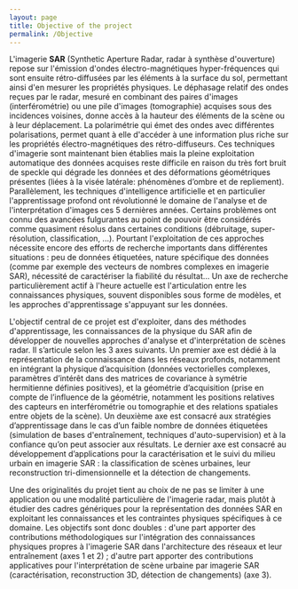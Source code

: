 ```yaml
---
layout: page
title: Objective of the project
permalink: /Objective
---
```


L'imagerie **SAR** (Synthetic Aperture Radar, radar à synthèse d'ouverture) repose sur l'émission d'ondes électro-magnétiques hyper-fréquences qui sont ensuite rétro-diffusées par les éléments à la surface du sol, permettant ainsi d'en mesurer les propriétés physiques. 
Le déphasage relatif des ondes reçues par le radar, mesuré en combinant des paires d'images (interférométrie) ou une pile d'images (tomographie) acquises sous des incidences voisines, donne accès à la hauteur des éléments de la scène ou à leur déplacement.
La polarimétrie qui émet des ondes avec différentes polarisations, permet quant à elle d'accéder à une information plus riche sur les propriétés électro-magnétiques des rétro-diffuseurs. Ces techniques d'imagerie sont maintenant bien établies mais la pleine exploitation automatique des données acquises reste difficile en raison du très fort bruit de speckle qui dégrade les données et des déformations géométriques présentes (liées à la visée latérale: phénomènes d’ombre et de repliement). 
Parallèlement, les techniques d'intelligence artificielle et en particulier l'apprentissage profond ont révolutionné le domaine de l'analyse et de l'interprétation d'images ces 5 dernières années. Certains problèmes ont connu des avancées fulgurantes au point de pouvoir être considérés comme quasiment résolus dans certaines conditions (débruitage, super-résolution, classification, ...). Pourtant l'exploitation de ces approches nécessite encore des efforts de recherche importants dans différentes situations : peu de données étiquetées, nature spécifique des données (comme par exemple des vecteurs de nombres complexes en imagerie SAR), nécessité de caractériser la fiabilité du résultat…
Un axe de recherche particulièrement actif à l'heure actuelle est l'articulation entre les connaissances physiques, souvent disponibles sous forme de modèles, et les approches d'apprentissage s'appuyant sur les données. 
 
L'objectif central de ce projet est d'exploiter, dans des méthodes d'apprentissage, les connaissances de la physique du SAR afin de développer de nouvelles approches d'analyse et d'interprétation de scènes radar.
Il s’articule selon les 3 axes suivants. Un premier axe est dédié à la représentation de la connaissance dans les réseaux profonds, notamment en intégrant la physique d’acquisition (données vectorielles complexes, paramètres d’intérêt dans des matrices de covariance à symétrie hermitienne définies positives), et la géométrie d’acquisition (prise en compte de l’influence de la géométrie, notamment les positions relatives des capteurs en interférométrie ou tomographie et des relations spatiales entre objets de la scène). Un deuxième axe est consacré aux stratégies d’apprentissage dans le cas d’un faible nombre de données étiquetées (simulation de bases d'entraînement, techniques d'auto-supervision) et à la confiance qu’on peut associer aux résultats. Le dernier axe est consacré au développement d’applications pour la caractérisation et le suivi du milieu urbain en imagerie SAR : la classification de scènes urbaines, leur reconstruction tri-dimensionnelle et la détection de changements. 

Une des originalités du projet tient au choix de ne pas se limiter à une application ou une modalité particulière de l'imagerie radar, mais plutôt à étudier des cadres génériques pour la représentation des données SAR en exploitant les connaissances et les contraintes physiques spécifiques à ce domaine.  Les objectifs sont donc doubles : d'une part apporter des contributions méthodologiques sur l'intégration des connaissances physiques propres à l'imagerie SAR dans l'architecture des réseaux et leur entraînement (axes 1 et 2) ; d'autre part apporter des contributions applicatives pour l'interprétation de scène urbaine par imagerie SAR (caractérisation, reconstruction 3D, détection de changements) (axe 3). 
